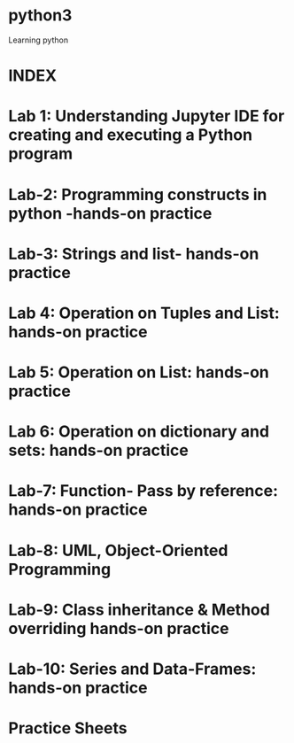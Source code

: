 # python3
Learning python
# INDEX
# Lab 1: Understanding Jupyter IDE for creating and executing a Python program	
# Lab-2: Programming constructs in python -hands-on practice	
# Lab-3: Strings and list- hands-on practice	
# Lab 4: Operation on Tuples and List: hands-on practice	
# Lab 5: Operation on List: hands-on practice	
# Lab 6: Operation on dictionary and sets: hands-on practice	
# Lab-7: Function- Pass by reference: hands-on practice	
# Lab-8: UML, Object-Oriented Programming	
# Lab-9: Class inheritance & Method overriding hands-on practice	
# Lab-10: Series and Data-Frames: hands-on practice	
# Practice Sheets

